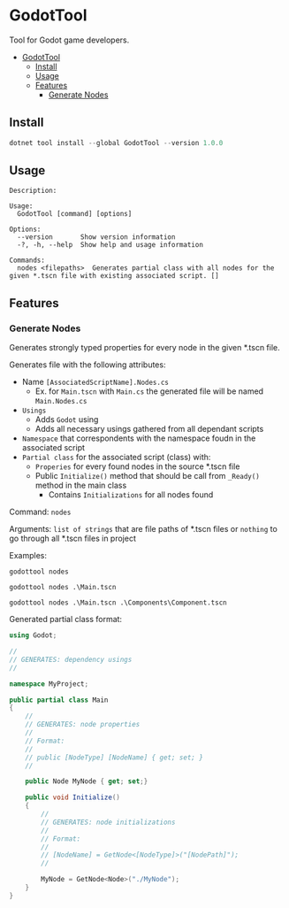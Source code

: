 # GodotTool

Tool for Godot game developers.

- [GodotTool](#godottool)
  - [Install](#install)
  - [Usage](#usage)
  - [Features](#features)
    - [Generate Nodes](#generate-nodes)

## Install

```powershell
dotnet tool install --global GodotTool --version 1.0.0
```

## Usage

```text
Description:

Usage:
  GodotTool [command] [options]

Options:
  --version       Show version information
  -?, -h, --help  Show help and usage information

Commands:
  nodes <filepaths>  Generates partial class with all nodes for the given *.tscn file with existing associated script. []
```

## Features

### Generate Nodes

Generates strongly typed properties for every node in the given *.tscn file.

Generates file with the following attributes:

- Name `[AssociatedScriptName].Nodes.cs`
  - Ex. for `Main.tscn` with `Main.cs` the generated file will be named `Main.Nodes.cs`
- `Usings`
  - Adds `Godot` using
  - Adds all necessary usings gathered from all dependant scripts
- `Namespace` that correspondents with the namespace foudn in the associated script
- `Partial class` for the associated script (class) with:
  - `Properies` for every found nodes in the source \*.tscn file
  - Public `Initialize()` method that should be call from `_Ready()` method in the main class
    - Contains `Initializations` for all nodes found

Command: `nodes`

Arguments: `list of strings` that are file paths of \*.tscn files or `nothing` to go through all \*.tscn files in project

Examples:

```text
godottool nodes
```

```text
godottool nodes .\Main.tscn
```

```text
godottool nodes .\Main.tscn .\Components\Component.tscn
```

Generated partial class format:

```csharp
using Godot;

//
// GENERATES: dependency usings
//

namespace MyProject;

public partial class Main
{
    //
    // GENERATES: node properties
    // 
    // Format:
    //
    // public [NodeType] [NodeName] { get; set; }
    //

    public Node MyNode { get; set;}

    public void Initialize()
    {
        //
        // GENERATES: node initializations
        // 
        // Format:
        //
        // [NodeName] = GetNode<[NodeType]>("[NodePath]");
        //

        MyNode = GetNode<Node>("./MyNode");
    }
}
```
